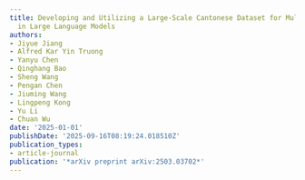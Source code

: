 ```yaml
---
title: Developing and Utilizing a Large-Scale Cantonese Dataset for Multi-Tasking
  in Large Language Models
authors:
- Jiyue Jiang
- Alfred Kar Yin Truong
- Yanyu Chen
- Qinghang Bao
- Sheng Wang
- Pengan Chen
- Jiuming Wang
- Lingpeng Kong
- Yu Li
- Chuan Wu
date: '2025-01-01'
publishDate: '2025-09-16T08:19:24.018510Z'
publication_types:
- article-journal
publication: '*arXiv preprint arXiv:2503.03702*'
---
```


